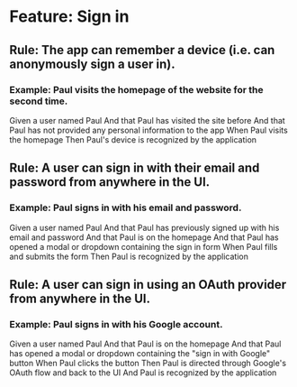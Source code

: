 # Feature: Sign in

## Rule: The app can remember a device (i.e. can anonymously sign a user in).

### Example: Paul visits the homepage of the website for the second time.
  Given a user named Paul
  And that Paul has visited the site before
  And that Paul has not provided any personal information to the app
  When Paul visits the homepage
  Then Paul's device is recognized by the application

## Rule: A user can sign in with their email and password from anywhere in the UI.

### Example: Paul signs in with his email and password.
  Given a user named Paul
  And that Paul has previously signed up with his email and password
  And that Paul is on the homepage
  And that Paul has opened a modal or dropdown containing the sign in form
  When Paul fills and submits the form
  Then Paul is recognized by the application

## Rule: A user can sign in using an OAuth provider from anywhere in the UI.

### Example: Paul signs in with his Google account.
  Given a user named Paul
  And that Paul is on the homepage
  And that Paul has opened a modal or dropdown containing the "sign in with Google" button
  When Paul clicks the button
  Then Paul is directed through Google's OAuth flow and back to the UI
  And Paul is recognized by the application
